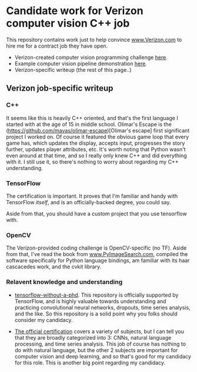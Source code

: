 # Candidate work for Verizon computer vision C++ job

This repository contains work just to help convince www.Verizon.com to hire me for a contract job they have open.

- Verizon-created computer vision programming challenge [here](challenge/challenge.md).
- Example computer vision pipeline demonstration [here](verizon/demo.md).
- Verizon-specific writeup (the rest of this page..)

## Verizon job-specific writeup

### C++

It seems like this is heavily C++ oriented, and that's the first language I started with at the age of 15 in middle school.  Olimar's Escape is the (https://github.com/mavas/olimar-escape)[Olimar's escape] first significant project I worked on.  Of course it featured the obvious game loop that every game has, which updates the display, accepts input, progresses the story further, updates player attributes, etc.  It's worth noting that Python wasn't even around at that time, and so I really only knew C++ and did everything with it.  I still use it, so there's nothing to worry about regarding my C++ understanding.

### TensorFlow

The certification is important.  It proves that I'm familiar and handy with TensorFlow _itself_, and is an officially-backed degree, you could say.

Aside from that, you should have a custom project that you use tensorflow with.

### OpenCV

The Verizon-provided coding challenge is OpenCV-specific (no TF).  Aside from that, I've read the book from www.PyImageSearch.com, compiled the software specifically for Python language bindings, am familiar with its haar cascacedes work, and the cvkit library.

### Relavent knowledge and understanding

- [tensorflow-without-a-phd](https://github.com/GoogleCloudPlatform/tensorflow-without-a-phd).  This repository is officially supported by TensorFlow, and is highly valuable towards understanding and practicing convolutional neural networks, dropouts, time series analysis, and the like.  So this repository is a solid point why you folks should consider my candidacy.

- [The official certification](https//www.tensorflow.org/certificate) covers a variety of subjects, but I can tell you that they are broadly categorized into 3: CNNs, natural language processing, and time series analysis.  This job of course has nothing to do with natural language, but the other 2 subjects are important for computer vision and deep learning, and so that's good for my candidacy for this role.  This is another big point regarding my candidacy.
